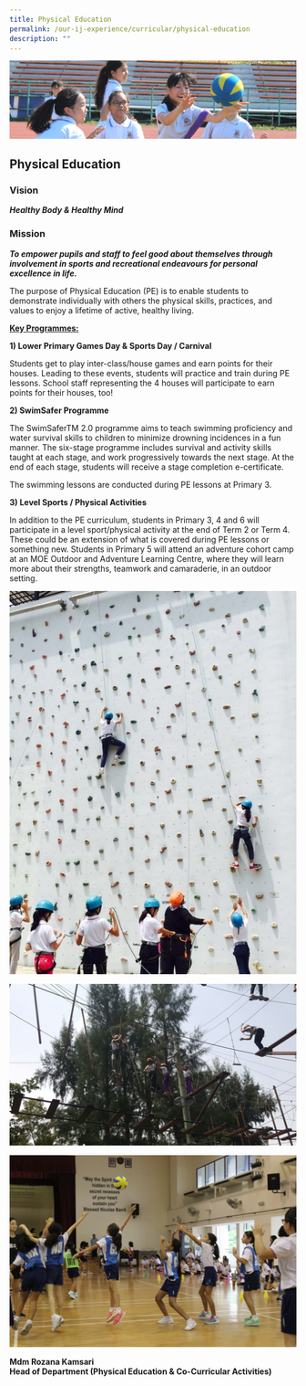 ```yaml
---
title: Physical Education
permalink: /our-ij-experience/curricular/physical-education
description: ""
---
```

![](/images/subpage.jpg)

## Physical Education

### Vision


**_Healthy Body & Healthy Mind_**

### Mission


**_To empower pupils and staff to feel good about themselves through involvement in sports and recreational endeavours for personal excellence in life._**

  

The purpose of Physical Education (PE) is to enable students to demonstrate individually with others the physical skills, practices, and values to enjoy a lifetime of active, healthy living.

  

**<u>Key Programmes:</u>**

  

**1) Lower Primary Games Day & Sports Day / Carnival**

  

Students get to play inter-class/house games and earn points for their houses. Leading to these events, students will practice and train during PE lessons. School staff representing the 4 houses will participate to earn points for their houses, too!

  

**2) SwimSafer Programme**

  

The SwimSaferTM 2.0 programme aims to teach swimming proficiency and water survival skills to children to minimize drowning incidences in a fun manner. The six-stage programme includes survival and activity skills taught at each stage, and work progressively towards the next stage. At the end of each stage, students will receive a stage completion e-certificate.

  

The swimming lessons are conducted during PE lessons at Primary 3.

  

**3) Level Sports / Physical Activities**

  

In addition to the PE curriculum, students in Primary 3, 4 and 6 will participate in a level sport/physical activity at the end of Term 2 or Term 4. These could be an extension of what is covered during PE lessons or something new. Students in Primary 5 will attend an adventure cohort camp at an MOE Outdoor and Adventure Learning Centre, where they will learn more about their strengths, teamwork and camaraderie, in an outdoor setting.


![](/images/Curricular/PE_1.jpg)

![](/images/Curricular/PE_2.jpg)

![](/images/Curricular/PE_3.jpg)


**Mdm Rozana Kamsari**<br>
**Head of Department (Physical Education & Co-Curricular Activities)**
